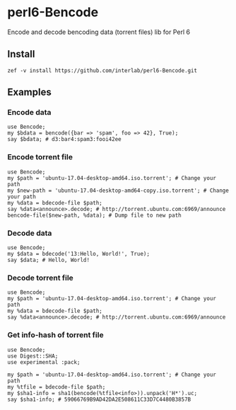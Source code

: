 # perl6-Bencode
Encode and decode bencoding data (torrent files) lib for Perl 6

## Install
`zef -v install https://github.com/interlab/perl6-Bencode.git`

## Examples
### Encode data
```perl6
use Bencode;
my $bdata = bencode({bar => 'spam', foo => 42}, True);
say $bdata; # d3:bar4:spam3:fooi42ee
```

### Encode torrent file
```perl6
use Bencode;
my $path = 'ubuntu-17.04-desktop-amd64.iso.torrent'; # Change your path
my $new-path = 'ubuntu-17.04-desktop-amd64-copy.iso.torrent'; # Change your path
my %data = bdecode-file $path;
say %data<announce>.decode; # http://torrent.ubuntu.com:6969/announce
bencode-file($new-path, %data); # Dump file to new path
```

### Decode data
```perl6
use Bencode;
my $data = bdecode('13:Hello, World!', True);
say $data; # Hello, World!
```

### Decode torrent file
```perl6
use Bencode;
my $path = 'ubuntu-17.04-desktop-amd64.iso.torrent'; # Change your path
my %data = bdecode-file $path;
say %data<announce>.decode; # http://torrent.ubuntu.com:6969/announce
```

### Get info-hash of torrent file
```perl6
use Bencode;
use Digest::SHA;
use experimental :pack;

my $path = 'ubuntu-17.04-desktop-amd64.iso.torrent'; # Change your path
my %tfile = bdecode-file $path;
my $sha1-info = sha1(bencode(%tfile<info>)).unpack('H*').uc;
say $sha1-info; # 59066769B9AD42DA2E508611C33D7C4480B3857B
```